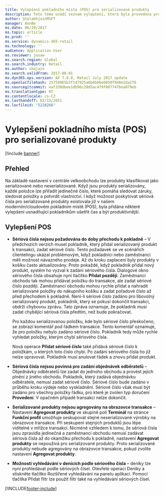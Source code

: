 ```yaml
---
title: Vylepšení pokladního místa (POS) pro serializované produkty
description: Toto téma uvádí seznam vylepšení, která byla provedena pro serializované produkty, abyste ušetřili čas a byli produktivnější.
author: ShalabhjainMSFT
manager: AnnBe
ms.date: 06/20/2017
ms.topic: article
ms.prod: ''
ms.service: dynamics-365-retail
ms.technology: ''
audience: Application User
ms.reviewer: josaw
ms.search.region: Global
ms.search.industry: Retail
ms.author: shajain
ms.search.validFrom: 2017-08-01
ms.dyn365.ops.version: AX 7.0.0, Retail July 2017 update
ms.openlocfilehash: 25754965b3f147925a6b4bb6e6050f940e2da276
ms.sourcegitcommit: eaf330dbee1db96c20d5ac479f007747bea079eb
ms.translationtype: HT
ms.contentlocale: cs-CZ
ms.lasthandoff: 02/15/2021
ms.locfileid: "5228266"
---
```

# <a name="point-of-sale-pos-improvements-for-serialized-products"></a>Vylepšení pokladního místa (POS) pro serializované produkty

[!include [banner](includes/banner.md)]

## <a name="overview"></a>Přehled

Na základě nastavení v centrále velkoobchodu lze produkty klasifikovat jako serializované nebo neserializované. Když jsou produkty serializovány, každé položce lze přiřadit jedinečné číslo, které pomáhá sledovat záruky, sledovat položky a potvrdit vlastnictví. I když možnost poskytovat sériová čísla pro serializované produkty existovala již v našem moderním/cloudovém pokladním místě (POS), byla přidána některé vylepšení usnadňující pokladníkům ušetřit čas a být produktivnější.

## <a name="pos-improvements"></a>Vylepšení POS

- **Sériová čísla nejsou požadována do doby přechodu k pokladně** – V předchozích verzích musel pokladník, který přidal serializovaný produkt k transakci, zadat sériové číslo. Tento požadavek se ve scénářích clientelingu ukázal problémovým, když pokladníci nebo zaměstnanci měli možnost návazného prodeje. Až do kroku zaplacení byly produkty v košíku často aktualizovány. Proto pokaždé, když pokladník přidal nový produkt, systém ho vyzval k zadání sériového čísla. Dialogové okno sériového čísla obsahuje nyní tlačítko **Přidat později**. Zaměstnanci obchodu tak mohou přidávat položku do transakce, ale zadat sériové číslo později. Zaměstnanci obchodu mohou rychle přidat a nahradit serializované položky do nákupního košíku a zadat pořadové číslo až před přechodem k pokladně. Není-li sériové číslo zadáno pro libovolný serializovaný produkt, pokladník, který se pokusí dokončit transakci, obdrží chybovou zprávu. Tato zpráva oznamuje, že pokladník musí zadat chybějící sériová čísla předtím, než bude pokračovat.

    Pro každou serializovanou položku, kde bylo sériové číslo přeskočeno, se zobrazí komentář pod řádkem transakce. Tento komentář oznamuje, že pro položku nebylo zadáno sériové číslo. Pokladník tedy může rychle vyhledat položky, kterým chybí sériového čísla.

    Nová operace **Přidat sériové číslo** také přidává sériové číslo k položkám, u kterých toto číslo chybí. Po zadání sériového čísla ho již nelze upravovat. Pokladník musí anulovat řádek a znovu přidat produkt.
    
- **Sériová čísla nejsou povinná pro zadání objednávek odběratelů** – Objednávky odběratelů lze zadat do jednoho obchodu a provést jejich plnění z jiného obchodu. Pokladník, který zadává objednávku odběratele, nemusí zadat sériové číslo. Sériové číslo bude zadáno v průběhu kroku výdeje nebo vyskladnění. Sériové číslo však musí být zadáno pro všechny položky řádku, pro které je zvolen typ doručení **Provedení**. V opačném případě transakci nelze dokončit.
- **Serializované produkty nejsou agregovány na obrazovce transakce** – Nastavení **Agregovat produkty** ve skupině polí **Terminál** na stránce **Funkční profil** umožňuje seskupovat stejné neserializované výrobky na obrazovce transakce. Při seskupení stejných produktů jsou lépe viditelné v mřížce transakcí. Nicméně vzhledem k tomu, že sériová čísla jsou zpravidla jedinečná a zaměstnanci obchodu nemusí zadávat sériová čísla až do okamžiku přechodu k pokladně, nastavení **Agregovat produkty** se nepoužívá pro serializované produkty. Proto serializované produkty nebude agregovány na obrazovce transakce, pokud zvolíte nastavení **Agregovat produkty**.
- **Možnosti vyhledávání v denících podle sériového čísla** – deníky lze nyní prohledávat podle sériových čísel. Otevřete operaci Deníky a stiskněte tlačítko Rozšířené vyhledávání na panelu aplikací. Pomocí tlačítka Přidat filtr lze použít filtr také na vyhledávání sériových čísel.


[!INCLUDE[footer-include](../includes/footer-banner.md)]
